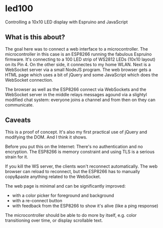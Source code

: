 # led100

Controlling a 10x10 LED display with Espruino and JavaScript

## What is this about?

The goal here was to connect a web interface to a microcontroller.
The microcontroller in this case is an ESP8266 running the fabulous Espruino firmware.
It's connecting to a 100 LED strip of WS2812 LEDs (10x10 layout) on its Pin 4.
On the other side, it connectes to my home WLAN.
Next is a WebSocket server via a small NodeJS program.
The web browser gets a HTML page which uses a bit of jQuery and some JavaScript which does the WebSocket connection.

The browser as well as the ESP8266 connect via WebSockets and the WebSocket server
in the middle relays messages agound via a slightyl modified chat system: everyone joins
a channel and from then on they can communicate.

## Caveats

This is a proof of concept. It's also my first practical use of jQuery and modifying the DOM.
And I think it shows.

Before you put this on the Internet: There's no authentication and no encryption.
The ESP8266 is memory constraint and using TLS is a serious strain for it.

If you kill the WS server, the clients won't reconnect automatically. The web browser can reload to reconnect,
but the ESP8266 has to manually copy&paste anything related to the WebSocket.

The web page is minimal and can be significantly improved:
 * with a color picker for foreground and background
 * with a re-connect button
 * with feedback from the ESP8266 to show it's alive (like a ping response)

The microcontroller should be able to do more by itself, 
e.g. color transitioning over time, or display scrollable text.




